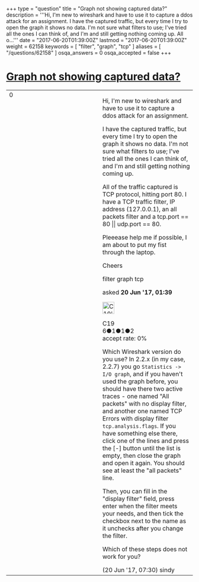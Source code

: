 +++
type = "question"
title = "Graph not showing captured data?"
description = '''Hi, I&#x27;m new to wireshark and have to use it to capture a ddos attack for an assignment.  I have the captured traffic, but every time I try to open the graph it shows no data. I&#x27;m not sure what filters to use; I&#x27;ve tried all the ones I can think of, and I&#x27;m and still getting nothing coming up.  All o...'''
date = "2017-06-20T01:39:00Z"
lastmod = "2017-06-20T01:39:00Z"
weight = 62158
keywords = [ "filter", "graph", "tcp" ]
aliases = [ "/questions/62158" ]
osqa_answers = 0
osqa_accepted = false
+++

<div class="headNormal">

# [Graph not showing captured data?](/questions/62158/graph-not-showing-captured-data)

</div>

<div id="main-body">

<div id="askform">

<table id="question-table" style="width:100%;"><colgroup><col style="width: 50%" /><col style="width: 50%" /></colgroup><tbody><tr class="odd"><td style="width: 30px; vertical-align: top"><div class="vote-buttons"><div id="post-62158-score" class="post-score" title="current number of votes">0</div><div id="favorite-count" class="favorite-count"></div></div></td><td><div id="item-right"><div class="question-body"><p>Hi, I'm new to wireshark and have to use it to capture a ddos attack for an assignment.</p><p>I have the captured traffic, but every time I try to open the graph it shows no data. I'm not sure what filters to use; I've tried all the ones I can think of, and I'm and still getting nothing coming up.</p><p>All of the traffic captured is TCP protocol, hitting port 80. I have a TCP traffic filter, IP address (127.0.0.1), an all packets filter and a tcp.port == 80 || udp.port == 80.</p><p>Pleeease help me if possible, I am about to put my fist through the laptop.</p><p>Cheers</p></div><div id="question-tags" class="tags-container tags">filter graph tcp</div><div id="question-controls" class="post-controls"></div><div class="post-update-info-container"><div class="post-update-info post-update-info-user"><p>asked <strong>20 Jun '17, 01:39</strong></p><img src="https://secure.gravatar.com/avatar/ba7e11362370df03395f0e47bef76854?s=32&amp;d=identicon&amp;r=g" class="gravatar" width="32" height="32" alt="C19&#39;s gravatar image" /><p>C19<br />
<span class="score" title="6 reputation points">6</span><span title="1 badges"><span class="badge1">●</span><span class="badgecount">1</span></span><span title="1 badges"><span class="silver">●</span><span class="badgecount">1</span></span><span title="2 badges"><span class="bronze">●</span><span class="badgecount">2</span></span><br />
<span class="accept_rate" title="Rate of the user&#39;s accepted answers">accept rate:</span> <span title="C19 has no accepted answers">0%</span></p></div></div><div id="comments-container-62158" class="comments-container"><span id="62171"></span><div id="comment-62171" class="comment"><div id="post-62171-score" class="comment-score"></div><div class="comment-text"><p>Which Wireshark version do you use? In 2.2.x (in my case, 2.2.7) you go <code>Statistics -&gt; I/O graph</code>, and if you haven't used the graph before, you should have there two active traces - one named "All packets" with no display filter, and another one named TCP Errors with display filter <code>tcp.analysis.flags</code>. If you have something else there, click one of the lines and press the [-] button until the list is empty, then close the graph and open it again. You should see at least the "all packets" line.</p><p>Then, you can fill in the "display filter" field, press enter when the filter meets your needs, and then tick the checkbox next to the name as it unchecks after you change the filter.</p><p>Which of these steps does not work for you?</p></div><div id="comment-62171-info" class="comment-info"><span class="comment-age">(20 Jun '17, 07:30)</span> sindy</div></div></div><div id="comment-tools-62158" class="comment-tools"></div><div class="clear"></div><div id="comment-62158-form-container" class="comment-form-container"></div><div class="clear"></div></div></td></tr></tbody></table>

</div>

</div>

